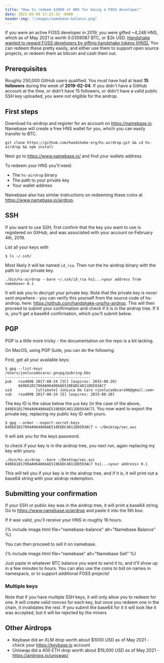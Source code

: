 ```yaml
---
title: "How to redeem $2000 of HNS for being a FOSS developer"
date: 2021-05-09 17:22:33 -0400
header-img: "/images/namebase-balance.png"
---
```


If you were an active FOSS developer in 2019, you were gifted \~4,246 HNS, which as of May 2021 is worth 0.0359087 BTC, or $2k USD. [Handshake wanted to reward FOSS developers by gifting handshake tokens (HNS).](https://handshake.org/claim/) You can redeem these pretty easily, and either use them to support open source projects, or redeem them as bitcoin and cash them out.

## Prerequisites

Roughly 250,000 GitHub users qualified. You must have had at least **15 followers** during the week of **2019-02-04**. If you didn't have a GitHub account at the time, or didn't have 15 followers, or didn't have a valid public SSH key uploaded, you were not eligible for the airdrop.

## First steps

Download hs-airdrop and register for an account on https://namebase.io. Namebase will create a free HNS wallet for you, which you can easily transfer to BTC.

```
git clone https://github.com/handshake-org/hs-airdrop.git && cd hs-airdrop && npm install
```

Next go to https://www.namebase.io/ and find your wallets address. 

To redeem your HNS you'll need:

* The `hs-airdrop` binary
* The path to your private key
* Your wallet address

Namebase also has similar instructions on redeeming these coins at https://www.namebase.io/airdrop.

## SSH

If you want to use SSH, first confirm that the key you want to use is registered on GitHub, and was associated with your account on February 4th, 2019.

List all your keys with 

```
$ ls ~/.ssh/
```

Most likely it will be named `id_rsa`. Then run the hs-airdrop binary with the path to your private key. 

```
./bin/hs-airdrop --bare ~/.ssh/id_rsa hs1...<your address from namebase> 0.1
```

It will ask you to decrypt your private key. Note that the private key is *never sent anywhere* - you can verify this yourself from the source code of hs-airdrop, here: https://github.com/handshake-org/hs-airdrop. This will then proceed to submit your confirmation and check if it is in the airdrop tree. If it is, you'll get a base64 confirmation, which you'll submit below.

## PGP

PGP is a little more tricky - the documentation on the repo is a bit lacking. 

On MacOS, using PGP Suite, you can do the following.

First, get all your available keys:

```
$ gpg --list-keys
/Users/jonlucadecaro/.gnupg/pubring.kbx
---------------------------------------
pub   rsa4096 2017-08-24 [SC] [expires: 2033-08-20]
      849E61D17094A964866AE510E6DC4811DD593AC7
uid           [ultimate] JonLuca De Caro <jonlucadecaro96@gmail.com>
sub   rsa4096 2017-08-24 [E] [expires: 2033-08-20]
```

The key ID is the value below the `pub` key (in the case of the above, `849E61D17094A964866AE510E6DC4811DD593AC7`). You now want to export the private key, replacing my public key ID with yours.

```
$ gpg --armor --export-secret-keys 849E61D17094A964866AE510E6DC4811DD593AC7 > ~/Desktop/sec.asc
```

It will ask you for the keys password. 

to check if your key is in the airdrop tree, you next run, again replacing my key with yours:

```
./bin/hs-airdrop --bare ~/Desktop/sec.asc 849E61D17094A964866AE510E6DC4811DD593AC7 hs1...<your address> 0.1
```

This will tell you if your key is in the airdrop tree, and if it is, it will print out a base64 string with your airdrop redemption. 


## Submitting your confirmation

If your SSH or public key was in the airdrop tree, it will print a base64 string. Go to https://www.namebase.io/airdrop and paste it into the 5th box.

If it was valid, you'll receive your HNS in roughly 16 hours. 

{% include image.html file="namebase-balance" alt="Namebase Balance" %}

You can then proceed to sell it on namebase.

{% include image.html file="namebase" alt="Namebase Sell" %}

Just paste in whatever BTC balance you want to send it to, and it'll show up in a few minutes to hours. You can also use the coins to bid on names in namespace, or to support additional FOSS projects!

### Multiple keys

Note that if you have multiple SSH keys, it will only allow you to redeem for one. It will create valid nonces for each key, but once you redeem one in the chain, it invalidates the rest. If you submit the base64 for it it will look like it was accepted, but it will be rejected by the miners

## Other Airdrops

* Keybase did an XLM drop worth about $1000 USD as of May 2021 - check your https://keybase.io account
* Uniswap did a 400 ETH drop worth about $16,000 USD as of May 2021 - https://airdrops.io/uniswap/
